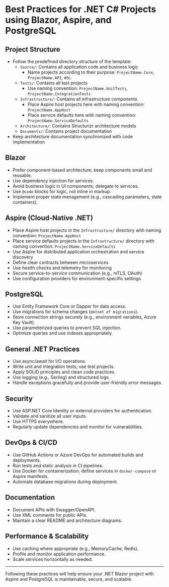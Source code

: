 # Best Practices for .NET C# Projects using Blazor, Aspire, and PostgreSQL

## Project Structure
- Follow the predefined directory structure of the template:
  - `Source/`: Contains all application code and business logic
    - Name projects according to their purpose: `ProjectName.Core`, `ProjectName.API`, etc.
  - `Tests/`: Contains all test projects
    - Use naming convention: `ProjectName.UnitTests`, `ProjectName.IntegrationTests`
  - `Infrastructure/`: Contains all infrastructure components
    - Place Aspire host projects here with naming convention: `ProjectName.AppHost`
    - Place service defaults here with naming convention: `ProjectName.ServiceDefaults`
  - `Architecture/`: Contains Structurizr architecture models
  - `Documents/`: Contains project documentation
- Keep architecture documentation synchronized with code implementation

## Blazor
- Prefer component-based architecture; keep components small and reusable.
- Use dependency injection for services.
- Avoid business logic in UI components; delegate to services.
- Use `@code` blocks for logic, not inline in markup.
- Implement proper state management (e.g., cascading parameters, state containers).

## Aspire (Cloud-Native .NET)
- Place Aspire host projects in the `Infrastructure/` directory with naming convention: `ProjectName.AppHost`
- Place service defaults projects in the `Infrastructure/` directory with naming convention: `ProjectName.ServiceDefaults`
- Use Aspire for distributed application orchestration and service discovery
- Define clear contracts between microservices
- Use health checks and telemetry for monitoring
- Secure service-to-service communication (e.g., mTLS, OAuth)
- Use configuration providers for environment-specific settings

## PostgreSQL
- Use Entity Framework Core or Dapper for data access.
- Use migrations for schema changes (`dotnet ef migrations`).
- Store connection strings securely (e.g., environment variables, Azure Key Vault).
- Use parameterized queries to prevent SQL injection.
- Optimize queries and use indexes appropriately.

## General .NET Practices
- Use async/await for I/O operations.
- Write unit and integration tests; use test projects.
- Apply SOLID principles and clean code practices.
- Use logging (e.g., Serilog) and structured logs.
- Handle exceptions gracefully and provide user-friendly error messages.

## Security
- Use ASP.NET Core Identity or external providers for authentication.
- Validate and sanitize all user inputs.
- Use HTTPS everywhere.
- Regularly update dependencies and monitor for vulnerabilities.

## DevOps & CI/CD
- Use GitHub Actions or Azure DevOps for automated builds and deployments.
- Run tests and static analysis in CI pipelines.
- Use Docker for containerization; define services in `docker-compose` or Aspire manifests.
- Automate database migrations during deployment.

## Documentation
- Document APIs with Swagger/OpenAPI.
- Use XML comments for public APIs.
- Maintain a clear README and architecture diagrams.

## Performance & Scalability
- Use caching where appropriate (e.g., MemoryCache, Redis).
- Profile and monitor application performance.
- Scale services horizontally as needed.

---
Following these practices will help ensure your .NET Blazor project with Aspire and PostgreSQL is maintainable, secure, and scalable.